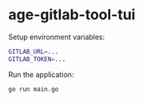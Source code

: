 # age-gitlab-tool-tui

Setup environment variables:

```bash
GITLAB_URL=...
GITLAB_TOKEN=...

```

Run the application:

```bash
go run main.go
```
